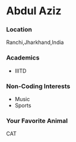 #  Abdul Aziz 
###  Location
Ranchi,Jharkhand,India

### Academics
- IIITD

###  Non-Coding Interests
- Music
- Sports


###  Your Favorite Animal
CAT

